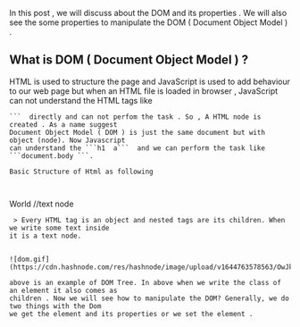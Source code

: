 In this post , we will discuss about the DOM and its properties . We will also see the some properties
 to manipulate the DOM ( Document Object Model  ) .

## What is DOM ( Document Object Model ) ?

HTML is used to structure the page and JavaScript is used to add behaviour to our web page but 
when an HTML file is loaded in browser , JavaScript can not understand the HTML tags like 
```<a> <h1> 
```  directly and can not perfom the task . So , A HTML node is created . As a name suggest 
Document Object Model ( DOM ) is just the same document but with object (node). Now Javascript 
can understand the ```h1  a```  and we can perform the task like  ```document.body ```.

Basic Structure of Html as following 



```
<!DOCTYPE HTML>
<html>
<head>
  <title> 
Hello  //text node
</title>
</head>
<body>
  World   //text node
</body>
</html>


```
 > Every HTML tag is an object and nested tags are its children. When we write some text inside
it is a text node.


![dom.gif](https://cdn.hashnode.com/res/hashnode/image/upload/v1644763578563/OwJkIH_Lg.gif)

above is an example of DOM Tree. In above when we write the class of an element it also comes as 
children . Now we will see how to manipulate the DOM? Generally, we do two things with the Dom 
we get the element and its properties or we set the element .


```
<!DOCTYPE HTML>
<html>
<head>
  <title> 
Hello  //text node
</title>
</head>
<body>
<div>
<div>
<span>  
 </span>
<script src="src/index.js">
</body>
</html>

```

- Add  a ```<script></script>``` element just above the closing ```</body>``` tag and write 
the code .
- We get the reference of a span and store it in a variable .
-   Add the text inside the span 

```
const divRef = document.querySelector('div');
divRef.innerText = " hello  "  //add text inside the span

```
Creating And Removing 

- we get the reference of span .

```
const span = document.querySelector('span'); 


```


- we create the ```<p>``` tag and add text 


```

const para = document.createElement('p') ;

para.innerText = " Hello World   " ;

```

- Now we add ```<p>``` inside the ```<span>``` tag by  ```.appendChild``` 

```
span.appendChild(para) ;

```
 - Remove the ```<p>``` tag we create above 

```
span.removeChild(para) ;

```

Now that's all for this post there a lot more .
